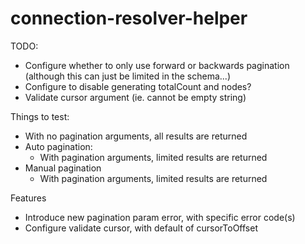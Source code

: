 # connection-resolver-helper

TODO:
- Configure whether to only use forward or backwards pagination (although this can just be limited in the schema...)
- Configure to disable generating totalCount and nodes?
- Validate cursor argument (ie. cannot be empty string)

Things to test:
- With no pagination arguments, all results are returned
- Auto pagination: 
  - With pagination arguments, limited results are returned
- Manual pagination
  - With pagination arguments, limited results are returned

Features
- Introduce new pagination param error, with specific error code(s)
- Configure validate cursor, with default of cursorToOffset